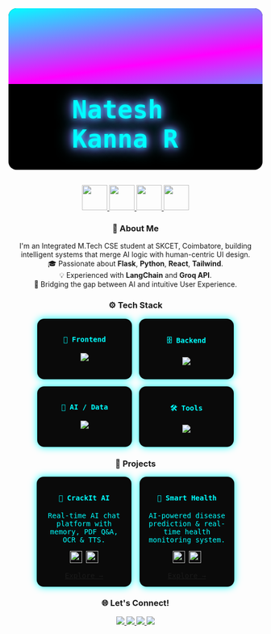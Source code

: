 <!-- Futuristic GitHub README -->

<!-- 1. MOVING NEON BANNER -->
<div style="position:relative; overflow:hidden; border-radius:16px; width:100%; height:320px; margin-bottom:30px; background:#000;">
  <svg width="100%" height="100%" preserveAspectRatio="none">
    <defs>
      <linearGradient id="gradNeon" x1="0%" y1="0%" x2="100%" y2="100%">
        <stop offset="0%" stop-color="#00FFFF" />
        <stop offset="50%" stop-color="#FF00FF" />
        <stop offset="100%" stop-color="#00FFFF" />
      </linearGradient>
    </defs>
    <rect width="200%" height="100%" fill="url(#gradNeon)">
      <animate attributeName="x" from="0%" to="-100%" dur="12s" repeatCount="indefinite"/>
    </rect>
  </svg>
  <h1 style="position:absolute; top:50%; left:50%; transform:translate(-50%, -50%);
             font-size:50px; color:#0ff; text-shadow:0 0 10px #0ff, 0 0 20px #f0f, 0 0 30px #0ff;
             animation: pulse 2s infinite alternate; font-family:monospace;">
    Natesh Kanna R
  </h1>
</div>

<style>
@keyframes pulse {
  0% { text-shadow:0 0 10px #0ff,0 0 20px #f0f,0 0 30px #0ff; }
  100% { text-shadow:0 0 20px #0ff,0 0 40px #f0f,0 0 60px #0ff; }
}

.tech-card, .project-card {
  background:#0a0a0a; 
  color:#0ff; 
  padding:14px; 
  border-radius:14px; 
  width:160px; 
  text-align:center; 
  box-shadow:0 0 15px #0ff; 
  transition:0.3s;
  font-family:monospace;
}
.tech-card:hover, .project-card:hover {
  transform:scale(1.08);
  box-shadow:0 0 35px #ff00ff;
}
</style>

<!-- 2. CONNECT ICONS -->
<p align="center" style="margin-bottom:15px;">
  <a href="https://www.linkedin.com/in/natesh-kanna-r-a97170276" target="_blank">
    <img src="https://skillicons.dev/icons?i=linkedin" width="50px" />
  </a>
  <a href="https://github.com/NateshKannaR" target="_blank">
    <img src="https://skillicons.dev/icons?i=github" width="50px" />
  </a>
  <a href="mailto:nateshnkraja@gmail.com" target="_blank">
    <img src="https://skillicons.dev/icons?i=gmail" width="50px" />
  </a>
  <a href="https://www.instagram.com/nateshkanna_r" target="_blank">
    <img src="https://skillicons.dev/icons?i=instagram" width="50px" />
  </a>
</p>

<!-- 3. ABOUT ME -->
<h3 align="center">🧭 About Me</h3>
<p align="center">
I'm an Integrated M.Tech CSE student at SKCET, Coimbatore, building intelligent systems that merge AI logic with human-centric UI design.<br>
🎓 Passionate about <b>Flask</b>, <b>Python</b>, <b>React</b>, <b>Tailwind</b>.<br>
💡 Experienced with <b>LangChain</b> and <b>Groq API</b>.<br>
🚀 Bridging the gap between AI and intuitive User Experience.
</p>

<!-- 4. TECH STACK -->
<h3 align="center">⚙️ Tech Stack</h3>
<div style="display:flex; justify-content:center; flex-wrap:wrap; gap:14px;">
  <div class="tech-card">
    <h4>🎨 Frontend</h4>
    <p><img src="https://skillicons.dev/icons?i=html,css,js,react,tailwind" /></p>
  </div>
  <div class="tech-card">
    <h4>🗄️ Backend</h4>
    <p><img src="https://skillicons.dev/icons?i=python,flask,java,cpp,sqlite" /></p>
  </div>
  <div class="tech-card">
    <h4>🧠 AI / Data</h4>
    <p><img src="https://skillicons.dev/icons?i=python,tensorflow,numpy,pandas" /></p>
  </div>
  <div class="tech-card">
    <h4>🛠️ Tools</h4>
    <p><img src="https://skillicons.dev/icons?i=git,github,vscode,figma,kali" /></p>
  </div>
</div>

<!-- 5. FEATURED PROJECTS -->
<h3 align="center">🌟 Projects</h3>
<div style="display:flex; flex-wrap:wrap; justify-content:center; gap:16px;">

  <div class="project-card">
    <h4>💬 CrackIt AI</h4>
    <p>Real-time AI chat platform with memory, PDF Q&A, OCR & TTS.</p>
    <p>
      <img src="https://skillicons.dev/icons?i=python,flask,js" width="24px" />
      <img src="https://img.shields.io/badge/Socket.io-010101?style=for-the-badge&logo=socket.io&logoColor=white" height="24px" />
    </p>
    <a href="https://github.com/NateshKannaR/CrackIt-AI" target="_blank">Explore →</a>
  </div>

  <div class="project-card">
    <h4>🧠 Smart Health</h4>
    <p>AI-powered disease prediction & real-time health monitoring system.</p>
    <p>
      <img src="https://skillicons.dev/icons?i=python,flask" width="24px" />
      <img src="https://img.shields.io/badge/scikit_learn-F7931E?style=for-the-badge&logo=scikit-learn&logoColor=white" height="24px" />
    </p>
    <a href="https://github.com/NateshKannaR/Smart-Health-Surveillance-and-Early-Warning-System" target="_blank">Explore →</a>
  </div>

</div>

<!-- 6. FOOTER -->
<h3 align="center">🌐 Let's Connect!</h3>
<p align="center">
<a href="https://www.linkedin.com/in/natesh-kanna-r-a97170276" target="_blank">
  <img src="https://img.shields.io/badge/LinkedIn-0A66C2?style=for-the-badge&logo=linkedin&logoColor=white" />
</a>
<a href="https://github.com/NateshKannaR" target="_blank">
  <img src="https://img.shields.io/badge/GitHub-181717?style=for-the-badge&logo=github&logoColor=white" />
</a>
<a href="mailto:nateshnkraja@gmail.com" target="_blank">
  <img src="https://img.shields.io/badge/Gmail-D14836?style=for-the-badge&logo=gmail&logoColor=white" />
</a>
<a href="https://www.instagram.com/nateshkanna_r" target="_blank">
  <img src="https://img.shields.io/badge/Instagram-E4405F?style=for-the-badge&logo=instagram&logoColor=white" />
</a>
</p>
